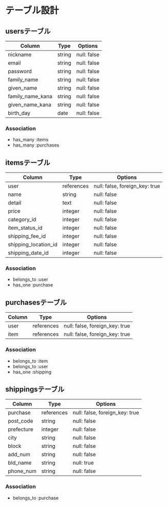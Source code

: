 # テーブル設計

## usersテーブル

| Column            | Type   | Options     |
| ----------------- | ------ | ----------- |
| nickname          | string | null: false |
| email             | string | null: false |
| password          | string | null: false |
| family_name       | string | null: false |
| given_name        | string | null: false |
| family_name_kana  | string | null: false |
| given_name_kana   | string | null: false |
| birth_day         | date   | null: false |

### Association
- has_many :items
- has_many :purchases

## itemsテーブル

| Column               | Type       | Options                        |
| -------------------- | ---------- | ------------------------------ |
| user                 | references | null: false, foreign_key: true |
| name                 | string     | null: false                    |
| detail               | text       | null: false                    |
| price                | integer    | null: false                    |
| category_id          | integer    | null: false                    |
| item_status_id       | integer    | null: false                    |
| shipping_fee_id      | integer    | null: false                    |
| shipping_location_id | integer    | null: false                    |
| shipping_date_id     | integer    | null: false                    |

### Association
- belongs_to :user
- has_one :purchase

## purchasesテーブル

| Column            | Type       | Options                        |
| ----------------- | ---------- | ------------------------------ |
| user              | references | null: false, foreign_key: true |
| item              | references | null: false, foreign_key: true |

### Association
- belongs_to :item
- belongs_to :user
- has_one :shipping

## shippingsテーブル

| Column            | Type       | Options                        |
| ----------------- | ---------- | ------------------------------ |
| purchase          | references | null: false, foreign_key: true |
| post_code         | string     | null: false                    |
| prefecture        | integer    | null: false                    |
| city              | string     | null: false                    |
| block             | string     | null: false                    |
| add_num           | string     | null: false                    |
| bld_name          | string     | null: true                     |
| phone_num         | string     | null: false                    |

### Association
- belongs_to :purchase

